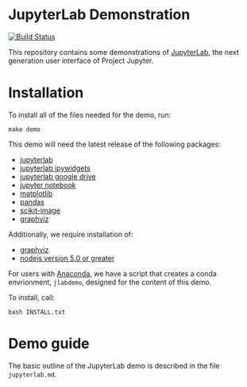 # JupyterLab Demonstration

[![Build Status](https://travis-ci.org/jupyterlab/jupyterlab-demo.svg?branch=master)](https://travis-ci.org/jupyterlab/jupyterlab-demo)

This repository contains some demonstrations of
[JupyterLab](https://github.com/jupyter/jupyterlab), the next
generation user interface of Project Jupyter.

# Installation

To install all of the files needed for the demo, run:

```
make demo
```

This demo will need the latest release of the following
packages:

* [jupyterlab](https://github.com/jupyter/jupyterlab)
* [jupyterlab ipywidgets](https://github.com/jupyter-widgets/ipywidgets)
* [jupyterlab google drive](https://github.com/jupyterlab/jupyterlab-google-drive)
* [jupyter notebook](https://github.com/jupyter/notebook)
* [matplotlib](https://github.com/matplotlib/matplotlib)
* [pandas](https://github.com/pandas-dev/pandas)
* [scikit-image](https://github.com/scikit-image/scikit-image)
* [graphviz](http://graphviz.readthedocs.io/en/stable/manual.html)

Additionally, we require installation of:

* [graphviz](http://www.graphviz.org/Download..php)
* [nodejs version 5.0 or greater](https://nodejs.org/en/)

For users with [Anaconda](https://anaconda.org/), we have a script that creates a conda envrionment, `jlabdemo`, designed for the content of this demo.

To install, call:

```
bash INSTALL.txt
```

# Demo guide

The basic outline of the JupyterLab demo is described in the file `jupyterlab.md`.
